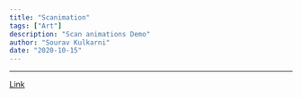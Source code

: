 ```yaml
---
title: "Scanimation"
tags: ["Art"]
description: "Scan animations Demo"
author: "Sourav Kulkarni"
date: "2020-10-15"
---
```


---
[Link](https://souruly.github.io/P5-Playground/Scanimation/)